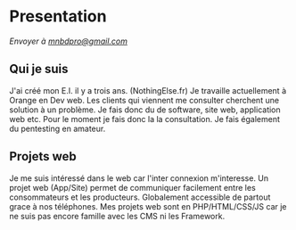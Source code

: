 # Presentation

*Envoyer à mnbdpro@gmail.com*

## Qui je suis

J'ai créé mon E.I. il y a trois ans. (NothingElse.fr)
Je travaille actuellement à Orange en Dev web.
Les clients qui viennent me consulter cherchent une solution à un problème. Je fais donc du de software, site web, application web etc.
Pour le moment je fais donc la la consultation.
Je fais également du pentesting en amateur.

## Projets web

Je me suis intéressé dans le web car l'inter connexion m'interesse.
Un projet web (App/Site) permet de communiquer facilement entre les consommateurs et les producteurs.
Globalement accessible de partout grace à nos téléphones.
Mes projets web sont en PHP/HTML/CSS/JS car je ne suis pas encore famille avec les CMS ni les Framework.